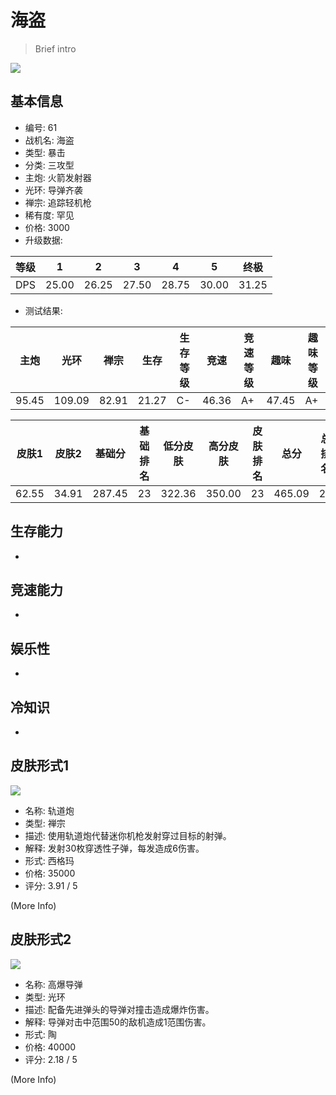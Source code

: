# 海盗

> Brief intro

<img src="/ships/ship_61.png" style={{zoom:1}}/>

## 基本信息

- 编号: 61
- 战机名: 海盗
- 类型: 暴击
- 分类: 三攻型
- 主炮: 火箭发射器
- 光环: 导弹齐袭
- 禅宗: 追踪轻机枪
- 稀有度: 罕见
- 价格: 3000
- 升级数据: 

| 等级 | 1 | 2 | 3 | 4 | 5 | 终极 |
|--|--|--|--|--|--|--|
| DPS | 25.00 | 26.25 | 27.50 | 28.75 | 30.00 | 31.25 |

- 测试结果: 

| 主炮 | 光环 | 禅宗 | 生存 | 生存等级 | 竞速 | 竞速等级 | 趣味 | 趣味等级 |
|--|--|--|--|--|--|--|--|--|
| 95.45 | 109.09 | 82.91 | 21.27 | C- | 46.36 | A+ | 47.45 | A+ |

| 皮肤1 | 皮肤2 | 基础分 | 基础排名 | 低分皮肤 | 高分皮肤 | 皮肤排名 | 总分 | 总排名 |
|--|--|--|--|--|--|--|--|--|
| 62.55 | 34.91 | 287.45 | 23 | 322.36 | 350.00 | 23 | 465.09 | 22 |

## 生存能力

-

## 竞速能力

-

## 娱乐性

-

## 冷知识

-

## 皮肤形式1

<img src="/ships/ship_61_apex_1.png" style={{zoom:1}}/>

- 名称: 轨道炮
- 类型: 禅宗
- 描述: 使用轨道炮代替迷你机枪发射穿过目标的射弹。
- 解释: 发射30枚穿透性子弹，每发造成6伤害。
- 形式: 西格玛
- 价格: 35000
- 评分: 3.91 / 5

(More Info)

## 皮肤形式2

<img src="/ships/ship_61_apex_2.png" style={{zoom:1}}/>

- 名称: 高爆导弹
- 类型: 光环
- 描述: 配备先进弹头的导弹对撞击造成爆炸伤害。
- 解释: 导弹对击中范围50的敌机造成1范围伤害。
- 形式: 陶
- 价格: 40000
- 评分: 2.18 / 5

(More Info)
